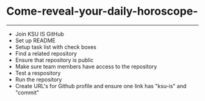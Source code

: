 # Come-reveal-your-daily-horoscope-
-----
- Join KSU IS GitHub
- Set up README
- Setup task list with check boxes 
- Find a related repository 
- Ensure that repository is public
- Make sure team members have access to the repository
- Test a respository 
- Run the repository
- Create URL's for Github profile and ensure one link has "ksu-is" and "commit"
